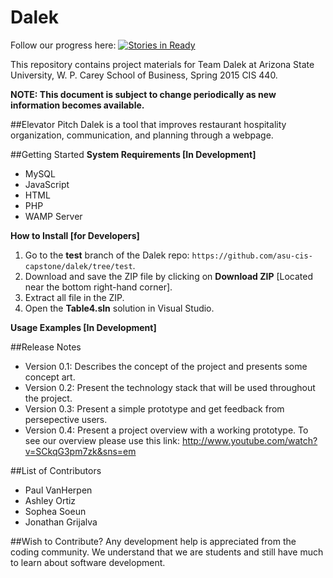 # Dalek


Follow our progress here: [![Stories in Ready](https://badge.waffle.io/asu-cis-capstone/dalek.svg?label=ready&title=Ready)](http://waffle.io/asu-cis-capstone/dalek)


This repository contains project materials for Team Dalek at Arizona State University, W. P. Carey School of Business, Spring 2015 CIS 440.

**NOTE: This document is subject to change periodically as new information becomes available.**

##Elevator Pitch
Dalek is a tool that improves restaurant hospitality organization, communication, and planning through a webpage.

##Getting Started
**System Requirements [In Development]**
* MySQL
* JavaScript
* HTML
* PHP
* WAMP Server

**How to Install [for Developers]**

1. Go to the **test** branch of the Dalek repo: `https://github.com/asu-cis-capstone/dalek/tree/test`.
2. Download and save the ZIP file by clicking on **Download ZIP** [Located near the bottom right-hand corner].
3. Extract all file in the ZIP.
4. Open the **Table4.sln** solution in Visual Studio.

**Usage Examples [In Development]**
  
##Release Notes
  - Version 0.1: Describes the concept of the project and presents some concept art.
  - Version 0.2: Present the technology stack that will be used throughout the project. 
  - Version 0.3: Present a simple prototype and get feedback from persepective users. 
  - Version 0.4: Present a project overview with a working prototype. To see our overview please use this link: http://www.youtube.com/watch?v=SCkqG3pm7zk&sns=em
  
##List of Contributors
* Paul VanHerpen
* Ashley Ortiz
* Sophea Soeun
* Jonathan Grijalva
  
##Wish to Contribute?
Any development help is appreciated from the coding community.  We understand that we are students and still have much to learn about software development.  
